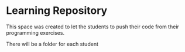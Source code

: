 # Learning Repository
This space was created to let the students to push their code from their programming exercises.

There will be a folder for each student

